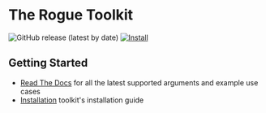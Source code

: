 The Rogue Toolkit
=================
![GitHub release (latest by date)](https://img.shields.io/github/v/release/infamoussyn/rogue) 
[![Install](https://github.com/InfamousSYN/rogue/actions/workflows/install.yml/badge.svg)](https://github.com/InfamousSYN/rogue/actions/workflows/install.yml)

Getting Started
-----
* [Read The Docs](https://the-rogue-toolkit.readthedocs.io/en/latest/) for all the latest supported arguments and example use cases
* [Installation](https://the-rogue-toolkit.readthedocs.io/en/latest/Installation/linux.html) toolkit's installation guide
